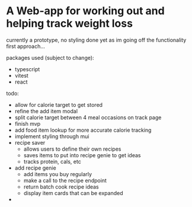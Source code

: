 # A Web-app for working out and helping track weight loss

currently a prototype, no styling done yet as im going off the functionality first approach...

packages used (subject to change):

- typescript
- vitest
- react

todo:

- allow for calorie target to get stored
- refine the add item modal
- split calorie target between 4 meal occasions on track page
- finish mvp
- add food item lookup for more accurate calorie tracking
- implement styling through mui
- recipe saver
  - allows users to define their own recipes
  - saves items to put into recipe genie to get ideas
  - tracks protein, cals, etc
- add recipe genie
  - add items you buy regularly
  - make a call to the recipe endpoint
  - return batch cook recipe ideas
  - display item cards that can be expanded
-
